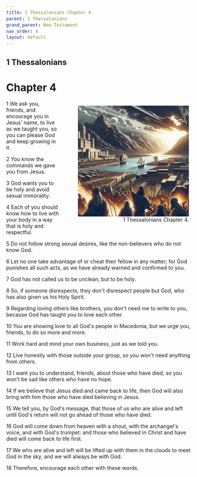 ```yaml
---
title: 1 Thessalonians Chapter 4
parent: 1 Thessalonians
grand_parent: New Testament
nav_order: 4
layout: default
---
```


## 1 Thessalonians

# Chapter 4

<figure style="float: right; margin-right: 10px;">
    <img src="/assets/Image/1 Thessalonians/500/4.jpg" alt="1 Thessalonians Chapter 4" style="width: 300px; height: 300px; float: right;padding-left: 10px;"/>
    <figcaption style="clear: both;text-align: right;">1 Thessalonians Chapter 4.</figcaption>
</figure>
1 We ask you, friends, and encourage you in Jesus' name, to live as we taught you, so you can please God and keep growing in it.

2 You know the commands we gave you from Jesus.

3 God wants you to be holy and avoid sexual immorality.

4 Each of you should know how to live with your body in a way that is holy and respectful.

5 Do not follow strong sexual desires, like the non-believers who do not know God.

6 Let no one take advantage of or cheat their fellow in any matter; for God punishes all such acts, as we have already warned and confirmed to you.

7 God has not called us to be unclean, but to be holy.

8 So, if someone disrespects, they don't disrespect people but God, who has also given us his Holy Spirit.

9 Regarding loving others like brothers, you don't need me to write to you, because God has taught you to love each other.

10 You are showing love to all God's people in Macedonia, but we urge you, friends, to do so more and more.

11 Work hard and mind your own business, just as we told you.

12 Live honestly with those outside your group, so you won't need anything from others.

13 I want you to understand, friends, about those who have died, so you won't be sad like others who have no hope.

14 If we believe that Jesus died and came back to life, then God will also bring with him those who have died believing in Jesus.

15 We tell you, by God's message, that those of us who are alive and left until God's return will not go ahead of those who have died.

16 God will come down from heaven with a shout, with the archangel's voice, and with God's trumpet: and those who believed in Christ and have died will come back to life first.

17 We who are alive and left will be lifted up with them in the clouds to meet God in the sky, and we will always be with God.

18 Therefore, encourage each other with these words.


